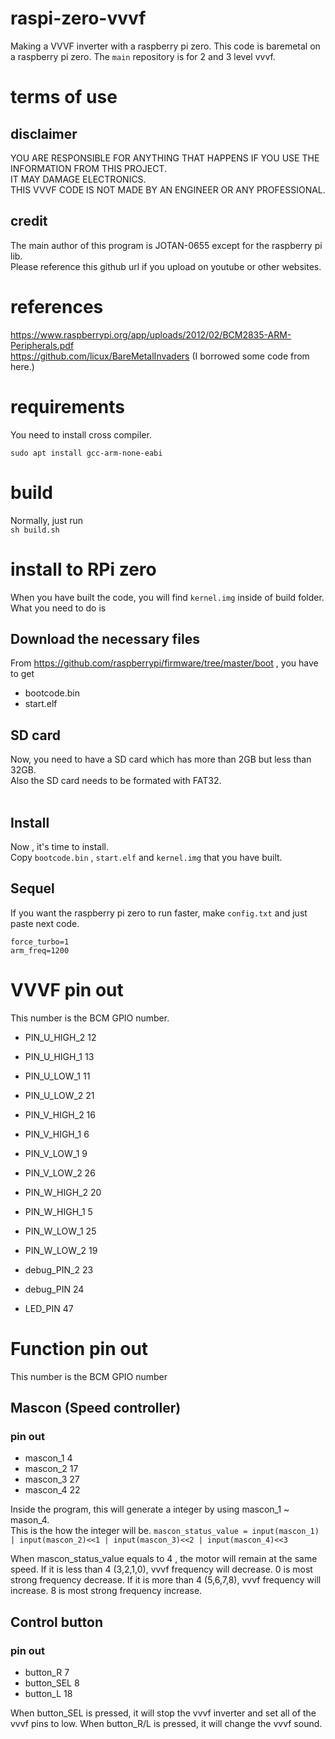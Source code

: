# raspi-zero-vvvf
Making a VVVF inverter with a raspberry pi zero.
This code is baremetal on a raspberry pi zero.
The `main` repository is for 2 and 3 level vvvf.

# terms of use
## disclaimer
YOU ARE RESPONSIBLE FOR ANYTHING THAT HAPPENS IF YOU USE THE INFORMATION FROM THIS PROJECT.<br>
IT MAY DAMAGE ELECTRONICS.<br>
THIS VVVF CODE IS NOT MADE BY AN ENGINEER OR ANY PROFESSIONAL.<br>

## credit
The main author of this program is JOTAN-0655 except for the raspberry pi lib.<br>
Please reference this github url if you upload on youtube or other websites.

# references
https://www.raspberrypi.org/app/uploads/2012/02/BCM2835-ARM-Peripherals.pdf<br>
https://github.com/licux/BareMetalInvaders (I borrowed some code from here.)

# requirements
You need to install cross compiler.<br>
```
sudo apt install gcc-arm-none-eabi
```

# build
Normally, just run <br>
`sh build.sh`


# install to RPi zero
When you have built the code, you will find `kernel.img` inside of build folder.<br>
What you need to do is

## Download the necessary files
From https://github.com/raspberrypi/firmware/tree/master/boot , you have to get <br>
 - bootcode.bin
 - start.elf

## SD card
Now, you need to have a SD card which has more than 2GB but less than 32GB.<br>
Also the SD card needs to be formated with FAT32.<br>
<br>

## Install
Now , it's time to install.<br>
Copy `bootcode.bin` , `start.elf` and `kernel.img` that you have built.<br>

## Sequel
If you want the raspberry pi zero to run faster, make `config.txt` and just paste next code.<br>
```
force_turbo=1
arm_freq=1200
```

# VVVF pin out
This number is the BCM GPIO number.
- PIN_U_HIGH_2 12
- PIN_U_HIGH_1 13
- PIN_U_LOW_1 11
- PIN_U_LOW_2 21

- PIN_V_HIGH_2 16
- PIN_V_HIGH_1 6
- PIN_V_LOW_1 9
- PIN_V_LOW_2 26

- PIN_W_HIGH_2 20
- PIN_W_HIGH_1 5
- PIN_W_LOW_1 25
- PIN_W_LOW_2 19

- debug_PIN_2 23
- debug_PIN 24
- LED_PIN 47

# Function pin out
This number is the BCM GPIO number

## Mascon (Speed controller)
### pin out
 - mascon_1 4
 - mascon_2 17
 - mascon_3 27
 - mascon_4 22

Inside the program, this will generate a integer by using mascon_1 ~ mason_4.<br>
This is the how the integer will be.
`mascon_status_value = input(mascon_1) | input(mascon_2)<<1 | input(mascon_3)<<2 | input(mascon_4)<<3`<br>

When mascon_status_value equals to 4 , the motor will remain at the same speed.
If it is less than 4 (3,2,1,0), vvvf frequency will decrease. 0 is most strong frequency decrease.
If it is more than 4 (5,6,7,8), vvvf frequency will increase. 8 is most strong frequency increase.

## Control button
### pin out
 - button_R 7
 - button_SEL 8
 - button_L 18

When button_SEL is pressed, it will stop the vvvf inverter and set all of the vvvf pins to low.
When button_R/L is pressed, it will change the vvvf sound.
